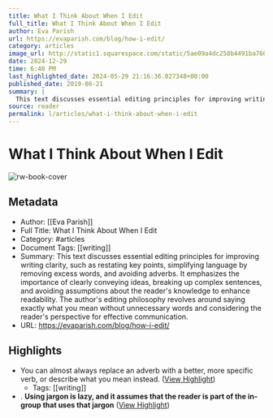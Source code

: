```yaml
---
title: What I Think About When I Edit
full_title: What I Think About When I Edit
author: Eva Parish
url: https://evaparish.com/blog/how-i-edit/
category: articles
image_url: http://static1.squarespace.com/static/5ae09a4dc258b4491ba760e3/5b65c24370a6adef3be3c89e/5d0ba6c71b9e0500014435be/1606232011199/hope-house-press-leather-diary-studio-127595-unsplash.jpg?format=1500w
date: 2024-12-29
time: 6:40 PM
last_highlighted_date: 2024-05-29 21:16:36.027348+00:00
published_date: 2019-06-21
summary: |
  This text discusses essential editing principles for improving writing clarity, such as restating key points, simplifying language by removing excess words, and avoiding adverbs. It emphasizes the importance of clearly conveying ideas, breaking up complex sentences, and avoiding assumptions about the reader's knowledge to enhance readability. The author's editing philosophy revolves around saying exactly what you mean without unnecessary words and considering the reader's perspective for effective communication.
source: reader
permalink: l/articles/what-i-think-about-when-i-edit
---
```

# What I Think About When I Edit

![rw-book-cover](http://static1.squarespace.com/static/5ae09a4dc258b4491ba760e3/5b65c24370a6adef3be3c89e/5d0ba6c71b9e0500014435be/1606232011199/hope-house-press-leather-diary-studio-127595-unsplash.jpg?format=1500w)

## Metadata
- Author: [[Eva Parish]]
- Full Title: What I Think About When I Edit
- Category: #articles
- Document Tags: [[writing]] 
- Summary: This text discusses essential editing principles for improving writing clarity, such as restating key points, simplifying language by removing excess words, and avoiding adverbs. It emphasizes the importance of clearly conveying ideas, breaking up complex sentences, and avoiding assumptions about the reader's knowledge to enhance readability. The author's editing philosophy revolves around saying exactly what you mean without unnecessary words and considering the reader's perspective for effective communication.
- URL: https://evaparish.com/blog/how-i-edit/

## Highlights
- You can almost always replace an adverb with a better, more specific verb, or describe what you mean instead. ([View Highlight](https://read.readwise.io/read/01hz22fke5bwkswb0w8ppads6c))
    - Tags: [[writing]] 
- . **Using jargon is lazy, and it assumes that the reader is part of the in-group that uses that jargon** ([View Highlight](https://read.readwise.io/read/01hz22e9yxfc8a0tr1jtbdsexn))


